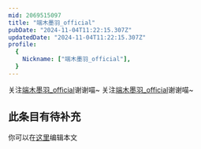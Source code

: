 ```yaml
---
mid: 2069515097
title: "端木墨羽_official"
pubDate: "2024-11-04T11:22:15.307Z"
updatedDate: "2024-11-04T11:22:15.307Z"
profile:
  {
    Nickname: ["端木墨羽_official"],
  }
---
```


关注[端木墨羽_official](https://space.bilibili.com/2069515097)谢谢喵~ 关注[端木墨羽_official](https://space.bilibili.com/2069515097)谢谢喵~

## 此条目有待补充
你可以在[这里](https://github.com/Yuhanawa/VTuber.ICU/edit/master/src/content/v/端木墨羽_official/index.md)编辑本文
